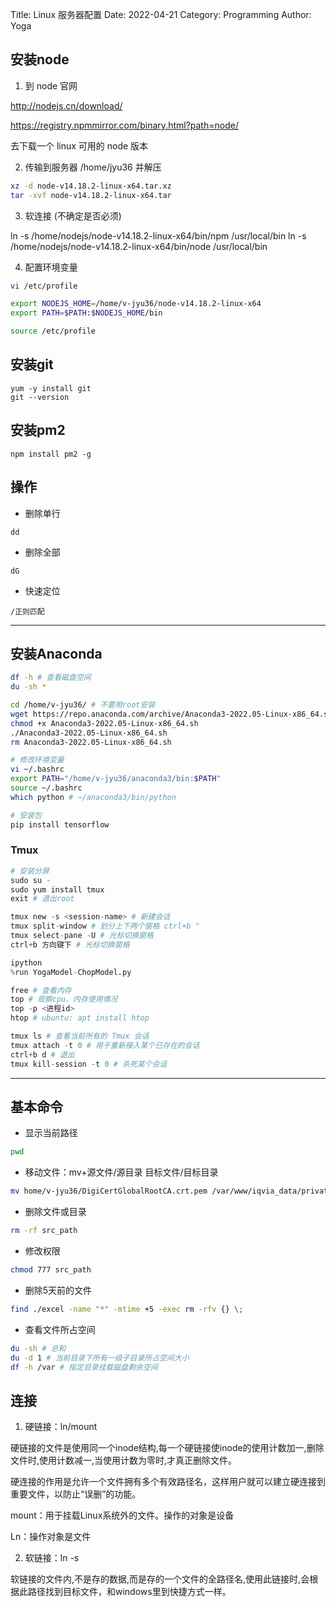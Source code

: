 Title: Linux 服务器配置
Date: 2022-04-21
Category: Programming
Author: Yoga

## 安装node

1. 到 node 官网

http://nodejs.cn/download/

https://registry.npmmirror.com/binary.html?path=node/ 

去下载一个 linux 可用的 node 版本

2. 传输到服务器 /home/jyu36 并解压

```bash
xz -d node-v14.18.2-linux-x64.tar.xz
tar -xvf node-v14.18.2-linux-x64.tar
```

3. 软连接 (不确定是否必须)

ln -s /home/nodejs/node-v14.18.2-linux-x64/bin/npm /usr/local/bin
ln -s /home/nodejs/node-v14.18.2-linux-x64/bin/node /usr/local/bin

4. 配置环境变量

```bash
vi /etc/profile

export NODEJS_HOME=/home/v-jyu36/node-v14.18.2-linux-x64
export PATH=$PATH:$NODEJS_HOME/bin

source /etc/profile
```

## 安装git

```
yum -y install git 
git --version
```

## 安装pm2

```
npm install pm2 -g
```

## 操作

* 删除单行
```
dd
```

* 删除全部
```
dG
```

* 快速定位
```
/正则匹配
```
---

## 安装Anaconda

```bash
df -h # 查看磁盘空间
du -sh *

cd /home/v-jyu36/ # 不要用root安装
wget https://repo.anaconda.com/archive/Anaconda3-2022.05-Linux-x86_64.sh 
chmod +x Anaconda3-2022.05-Linux-x86_64.sh
./Anaconda3-2022.05-Linux-x86_64.sh
rm Anaconda3-2022.05-Linux-x86_64.sh

# 修改环境变量
vi ~/.bashrc
export PATH="/home/v-jyu36/anaconda3/bin:$PATH" 
source ~/.bashrc
which python # ~/anaconda3/bin/python 

# 安装包
pip install tensorflow

```
### Tmux

```python
# 安装分屏
sudo su -
sudo yum install tmux 
exit # 退出root

tmux new -s <session-name> # 新建会话
tmux split-window # 划分上下两个窗格 ctrl+b "
tmux select-pane -U # 光标切换窗格 
ctrl+b 方向键下 # 光标切换窗格 

ipython
%run YogaModel-ChopModel.py 

free # 查看内存
top # 观察cpu、内存使用情况
top -p <进程id>
htop # ubuntu: apt install htop

tmux ls # 查看当前所有的 Tmux 会话
tmux attach -t 0 # 用于重新接入某个已存在的会话
ctrl+b d # 退出
tmux kill-session -t 0 # 杀死某个会话
```

---

## 基本命令

* 显示当前路径
```bash
pwd
```

* 移动文件：mv+源文件/源目录 目标文件/目标目录 
```bash
mv home/v-jyu36/DigiCertGlobalRootCA.crt.pem /var/www/iqvia_data/private
```

* 删除文件或目录
```bash
rm -rf src_path
```

* 修改权限
```bash
chmod 777 src_path
```

* 删除5天前的文件 
```bash
find ./excel -name "*" -mtime +5 -exec rm -rfv {} \;
```

* 查看文件所占空间
```bash
du -sh # 总和
du -d 1 # 当前目录下所有一级子目录所占空间大小
df -h /var # 指定目录挂载磁盘剩余空间
```

## 连接

1. 硬链接：ln/mount

 硬链接的文件是使用同一个inode结构,每一个硬链接使inode的使用计数加一,删除文件时,使用计数减一,当使用计数为零时,才真正删除文件。

 硬连接的作用是允许一个文件拥有多个有效路径名，这样用户就可以建立硬连接到重要文件，以防止“误删”的功能。

 mount：用于挂载Linux系统外的文件。操作的对象是设备
 
 Ln：操作对象是文件

 2. 软链接：ln -s

 软链接的文件内,不是存的数据,而是存的一个文件的全路径名,使用此链接时,会根据此路径找到目标文件，和windows里到快捷方式一样。


